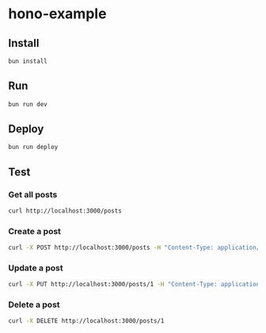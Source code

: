 # hono-example

## Install

```bash
bun install
```

## Run

```bash
bun run dev
```

## Deploy

```bash
bun run deploy
```

## Test

### Get all posts

```bash
curl http://localhost:3000/posts
```

### Create a post

```bash
curl -X POST http://localhost:3000/posts -H "Content-Type: application/json" -d '{"title": "Test Post", "content": "This is a test post"}'
```

### Update a post

```bash
curl -X PUT http://localhost:3000/posts/1 -H "Content-Type: application/json" -d '{"title": "Updated Post", "content": "This is an updated post"}'
```

### Delete a post

```bash
curl -X DELETE http://localhost:3000/posts/1
```
